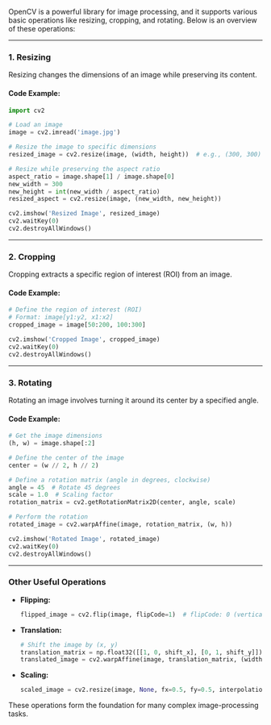 OpenCV is a powerful library for image processing, and it supports various basic operations like resizing, cropping, and rotating. Below is an overview of these operations:

---

### **1. Resizing**
Resizing changes the dimensions of an image while preserving its content.

#### **Code Example:**
```python
import cv2

# Load an image
image = cv2.imread('image.jpg')

# Resize the image to specific dimensions
resized_image = cv2.resize(image, (width, height))  # e.g., (300, 300)

# Resize while preserving the aspect ratio
aspect_ratio = image.shape[1] / image.shape[0]
new_width = 300
new_height = int(new_width / aspect_ratio)
resized_aspect = cv2.resize(image, (new_width, new_height))

cv2.imshow('Resized Image', resized_image)
cv2.waitKey(0)
cv2.destroyAllWindows()
```

---

### **2. Cropping**
Cropping extracts a specific region of interest (ROI) from an image.

#### **Code Example:**
```python
# Define the region of interest (ROI)
# Format: image[y1:y2, x1:x2]
cropped_image = image[50:200, 100:300]

cv2.imshow('Cropped Image', cropped_image)
cv2.waitKey(0)
cv2.destroyAllWindows()
```

---

### **3. Rotating**
Rotating an image involves turning it around its center by a specified angle.

#### **Code Example:**
```python
# Get the image dimensions
(h, w) = image.shape[:2]

# Define the center of the image
center = (w // 2, h // 2)

# Define a rotation matrix (angle in degrees, clockwise)
angle = 45  # Rotate 45 degrees
scale = 1.0  # Scaling factor
rotation_matrix = cv2.getRotationMatrix2D(center, angle, scale)

# Perform the rotation
rotated_image = cv2.warpAffine(image, rotation_matrix, (w, h))

cv2.imshow('Rotated Image', rotated_image)
cv2.waitKey(0)
cv2.destroyAllWindows()
```

---

### **Other Useful Operations**
- **Flipping:**
  ```python
  flipped_image = cv2.flip(image, flipCode=1)  # flipCode: 0 (vertical), 1 (horizontal), -1 (both)
  ```
- **Translation:**
  ```python
  # Shift the image by (x, y)
  translation_matrix = np.float32([[1, 0, shift_x], [0, 1, shift_y]])
  translated_image = cv2.warpAffine(image, translation_matrix, (width, height))
  ```
- **Scaling:**
  ```python
  scaled_image = cv2.resize(image, None, fx=0.5, fy=0.5, interpolation=cv2.INTER_LINEAR)
  ```

These operations form the foundation for many complex image-processing tasks.